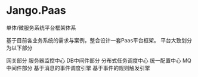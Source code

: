# Jango.Paas
单体/微服务系统平台框架体系

基于目前各业务系统的需求与案例，整合设计一套Paas平台框架。
平台大致划分为以下部分

网关部分
服务器监控中心
DB中间件部分
分布式任务调度中心
统一配置中心
MQ中间件部分
基于消息的事件调度引擎
基于事件的规则触发引擎
